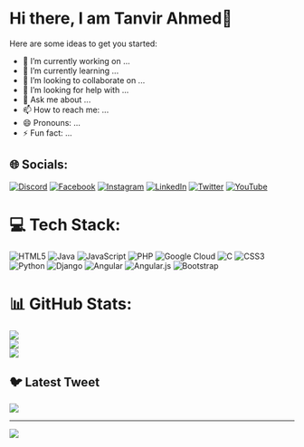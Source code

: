 # Hi there, I am Tanvir Ahmed👋

Here are some ideas to get you started:

- 🔭 I’m currently working on ...
- 🌱 I’m currently learning ...
- 👯 I’m looking to collaborate on ...
- 🤔 I’m looking for help with ...
- 💬 Ask me about ...
- 📫 How to reach me: ...
- 😄 Pronouns: ...
- ⚡ Fun fact: ...

## 🌐 Socials:
[![Discord](https://img.shields.io/badge/Discord-%237289DA.svg?logo=discord&logoColor=white)](https://discord.gg/tanvirarav#1481) [![Facebook](https://img.shields.io/badge/Facebook-%231877F2.svg?logo=Facebook&logoColor=white)](https://facebook.com/https://www.facebook.com/tanvirarav) [![Instagram](https://img.shields.io/badge/Instagram-%23E4405F.svg?logo=Instagram&logoColor=white)](https://instagram.com/https://www.instagram.com/tanvirarave/) [![LinkedIn](https://img.shields.io/badge/LinkedIn-%230077B5.svg?logo=linkedin&logoColor=white)](https://linkedin.com/in/https://www.linkedin.com/in/tanvir-ahmed-909586226/) [![Twitter](https://img.shields.io/badge/Twitter-%231DA1F2.svg?logo=Twitter&logoColor=white)](https://twitter.com/https://twitter.com/TanvirAhmed353) [![YouTube](https://img.shields.io/badge/YouTube-%23FF0000.svg?logo=YouTube&logoColor=white)](https://youtube.com/@https://www.youtube.com/channel/UCOqptSUZ7_yZCJnhbHkvHcQ) 

# 💻 Tech Stack:
![HTML5](https://img.shields.io/badge/html5-%23E34F26.svg?style=for-the-badge&logo=html5&logoColor=white) ![Java](https://img.shields.io/badge/java-%23ED8B00.svg?style=for-the-badge&logo=java&logoColor=white) ![JavaScript](https://img.shields.io/badge/javascript-%23323330.svg?style=for-the-badge&logo=javascript&logoColor=%23F7DF1E) ![PHP](https://img.shields.io/badge/php-%23777BB4.svg?style=for-the-badge&logo=php&logoColor=white) ![Google Cloud](https://img.shields.io/badge/Google%20Cloud-%234285F4.svg?style=for-the-badge&logo=google-cloud&logoColor=white) ![C](https://img.shields.io/badge/c-%2300599C.svg?style=for-the-badge&logo=c&logoColor=white) ![CSS3](https://img.shields.io/badge/css3-%231572B6.svg?style=for-the-badge&logo=css3&logoColor=white) ![Python](https://img.shields.io/badge/python-3670A0?style=for-the-badge&logo=python&logoColor=ffdd54) ![Django](https://img.shields.io/badge/django-%23092E20.svg?style=for-the-badge&logo=django&logoColor=white) ![Angular](https://img.shields.io/badge/angular-%23DD0031.svg?style=for-the-badge&logo=angular&logoColor=white) ![Angular.js](https://img.shields.io/badge/angular.js-%23E23237.svg?style=for-the-badge&logo=angularjs&logoColor=white) ![Bootstrap](https://img.shields.io/badge/bootstrap-%23563D7C.svg?style=for-the-badge&logo=bootstrap&logoColor=white)
# 📊 GitHub Stats:
![](https://github-readme-stats.vercel.app/api?username=tanvirarav&theme=dark&hide_border=false&include_all_commits=false&count_private=false)<br/>
![](https://github-readme-streak-stats.herokuapp.com/?user=tanvirarav&theme=dark&hide_border=false)<br/>
![](https://github-readme-stats.vercel.app/api/top-langs/?username=tanvirarav&theme=dark&hide_border=false&include_all_commits=false&count_private=false&layout=compact)

## 🐦 Latest Tweet
[![](https://gtce.itsvg.in/api?username=https://twitter.com/TanvirAhmed353)](https://github.com/VishwaGauravIn/github-twitter-card-embed)

---
[![](https://visitcount.itsvg.in/api?id=tanvirarav&icon=0&color=0)](https://visitcount.itsvg.in)

<!-- Proudly created with GPRM ( https://gprm.itsvg.in ) -->
